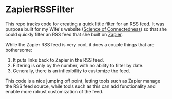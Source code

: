 # ZapierRSSFilter

This repo tracks code for creating a quick little filter for an RSS feed. It was purpose built for my Wife's website ([Science of Connectedness](https://scienceofconnectedness.com)) so that she could quickly filter an RSS feed that she built on [Zapier](https://zapier.com/apps/rss/help). 

While the Zapier RSS feed is very cool, it does a couple things that are bothersome:

1. It puts links back to Zapier in the RSS feed. 
2. Filtering is only by the number, with no ability to filter by date. 
3. Generally, there is an inflexibility to customize the feed. 

This code is a nice jumping off point, letting tools such as Zapier manage the RSS feed source, while tools such as this can add functionality and enable more robust customization of the feed. 
